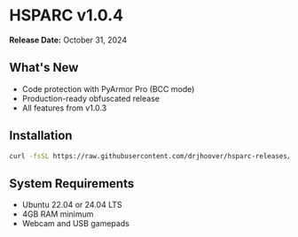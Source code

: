 # HSPARC v1.0.4

**Release Date:** October 31, 2024

## What's New
- Code protection with PyArmor Pro (BCC mode)
- Production-ready obfuscated release
- All features from v1.0.3

## Installation
```bash
curl -fsSL https://raw.githubusercontent.com/drjhoover/hsparc-releases/main/quick-install.sh | sudo bash
```

## System Requirements
- Ubuntu 22.04 or 24.04 LTS
- 4GB RAM minimum
- Webcam and USB gamepads
